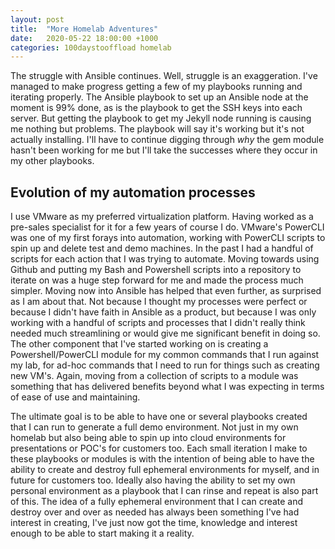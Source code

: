 ```yaml
---
layout: post
title:  "More Homelab Adventures"
date:   2020-05-22 18:00:00 +1000
categories: 100daystooffload homelab
---
```

The struggle with Ansible continues. Well, struggle is an exaggeration. I've managed to make progress getting a few of my playbooks running and iterating properly. The Ansible playbook to set up an Ansible node at the moment is 99% done, as is the playbook to get the SSH keys into each server. But getting the playbook to get my Jekyll node running is causing me nothing but problems. The playbook will say it's working but it's not actually installing. I'll have to continue digging through *why* the gem module hasn't been working for me but I'll take the successes where they occur in my other playbooks.

## Evolution of my automation processes

I use VMware as my preferred virtualization platform. Having worked as a pre-sales specialist for it for a few years of course I do. VMware's PowerCLI was one of my first forays into automation, working with PowerCLI scripts to spin up and delete test and demo machines. In the past I had a handful of scripts for each action that I was trying to automate. Moving towards using Github and putting my Bash and Powershell scripts into a repository to iterate on was a huge step forward for me and made the process much simpler. Moving now into Ansible has helped that even further, as surprised as I am about that. Not because I thought my processes were perfect or because I didn't have faith in Ansible as a product, but because I was only working with a handful of scripts and processes that I didn't really think needed much streamlining or would give me significant benefit in doing so. The other component that I've started working on is creating a Powershell/PowerCLI module for my common commands that I run against my lab, for ad-hoc commands that I need to run for things such as creating new VM's. Again, moving from a collection of scripts to a module was something that has delivered benefits beyond what I was expecting in terms of ease of use and maintaining.

The ultimate goal is to be able to have one or several playbooks created that I can run to generate a full demo environment. Not just in my own homelab but also being able to spin up into cloud environments for presentations or POC's for customers too. Each small iteration I make to these playbooks or modules is with the intention of being able to have the ability to create and destroy full ephemeral environments for myself, and in future for customers too. Ideally also having the ability to set my own personal environment as a playbook that I can rinse and repeat is also part of this. The idea of a fully ephemeral environment that I can create and destroy over and over as needed has always been something I've had interest in creating, I've just now got the time, knowledge and interest enough to be able to start making it a reality.
